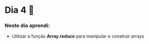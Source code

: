 # Dia 4 📆

### Neste dia aprendi:

* Utilizar a função **Array.reduce** para manipular e construir arrays